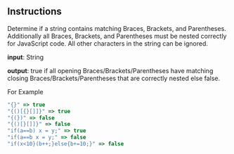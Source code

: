 ## Instructions


Determine if a string contains matching Braces, Brackets,
and Parentheses. Additionally all Braces, Brackets, and
Parentheses must be nested correctly for JavaScript code.
All other characters in the string can be ignored.

**input**: String

**output**: true if all opening Braces/Brackets/Parentheses
        have matching closing Braces/Brackets/Parentheses
        that are correctly nested else false.

For Example
```js
"{}" => true
"{()[{}[]]}" => true
"{(})" => false
"{()[}[]]}" => false
"if(a==b) x = y;" => true
"if(a==b x = y;" => false
"if(x<10}(b++;}else{b+=10;}" => false
```
